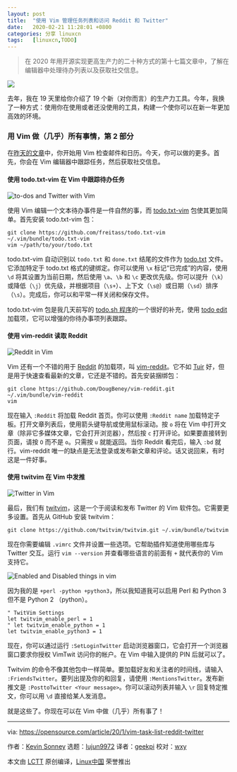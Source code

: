```yaml
---
layout: post
title:	"使用 Vim 管理任务列表和访问 Reddit 和 Twitter"
date:	2020-02-21 11:28:01 +0800 
categories:	分享 linuxcn 
tags:	[linuxcn,TODO]
---
```




> 
> 在 2020 年用开源实现更高生产力的二十种方式的第十七篇文章中，了解在编辑器中处理待办列表以及获取社交信息。
> 
> 
> 


![](/Asserts/Images//attachment/album/202002/21/112633yf3mx8qlssltugzm.jpg)


去年，我在 19 天里给你介绍了 19 个新（对你而言）的生产力工具。今年，我换了一种方式：使用你在使用或者还没使用的工具，构建一个使你可以在新一年更加高效的环境。


### 用 Vim 做（几乎）所有事情，第 2 部分


在[昨天的文章](/article-11908-1.html)中，你开始用 Vim 检查邮件和日历。今天，你可以做的更多。首先，你会在 Vim 编辑器中跟踪任务，然后获取社交信息。


#### 使用 todo.txt-vim 在 Vim 中跟踪待办任务


![to-dos and Twitter with Vim](/Asserts/Images//attachment/album/202002/21/112830trfhamwjmzkahref.png "to-dos and Twitter with Vim")


使用 Vim 编辑一个文本待办事件是一件自然的事，而 [todo.txt-vim](https://github.com/freitass/todo.txt-vim) 包使其更加简单。首先安装 todo.txt-vim 包：



```
git clone https://github.com/freitass/todo.txt-vim ~/.vim/bundle/todo.txt-vim
vim ~/path/to/your/todo.txt
```

todo.txt-vim 自动识别以 `todo.txt` 和 `done.txt` 结尾的文件作为 [todo.txt](http://todotxt.org) 文件。它添加特定于 todo.txt 格式的键绑定。你可以使用 `\x` 标记“已完成”的内容，使用 `\d` 将其设置为当前日期，然后使用 `\a`、`\b` 和 `\c` 更改优先级。你可以提升（`\k`）或降低（`\j`）优先级，并根据项目（`\s+`）、上下文（`\s@`）或日期（`\sd`）排序（`\s`）。完成后，你可以和平常一样关闭和保存文件。


todo.txt-vim 包是我几天前写的 [todo.sh 程序](https://opensource.com/article/20/1/open-source-to-do-list)的一个很好的补充，使用 [todo edit](https://github.com/todotxt/todo.txt-cli/wiki/Todo.sh-Add-on-Directory#edit-open-in-text-editor) 加载项，它可以增强的你待办事项列表跟踪。


#### 使用 vim-reddit 读取 Reddit


![Reddit in Vim](/Asserts/Images//attachment/album/202002/21/112840gdiy499zxpx9xixt.png "Reddit in Vim")


Vim 还有一个不错的用于 [Reddit](https://reddit.com) 的加载项，叫 [vim-reddit](https://github.com/DougBeney/vim-reddit)。它不如 [Tuir](https://opensource.com/article/20/1/open-source-reddit-client) 好，但是用于快速查看最新的文章，它还是不错的。首先安装捆绑包：



```
git clone https://github.com/DougBeney/vim-reddit.git ~/.vim/bundle/vim-reddit
vim
```

现在输入 `:Reddit` 将加载 Reddit 首页。你可以使用 `:Reddit name` 加载特定子板。打开文章列表后，使用箭头键导航或使用鼠标滚动。按 `o` 将在 Vim 中打开文章（除非它多媒体文章，它会打开浏览器），然后按 `c` 打开评论。如果要直接转到页面，请按 `O` 而不是 `o`。只需按 `u` 就能返回。当你 Reddit 看完后，输入 `:bd` 就行。vim-reddit 唯一的缺点是无法登录或发布新文章和评论。话又说回来，有时这是一件好事。


#### 使用 twitvim 在 Vim 中发推


![Twitter in Vim](/Asserts/Images//attachment/album/202002/21/112903gccw8ibkcs7a75cc.png "Twitter in Vim")


最后，我们有 [twitvim](https://github.com/twitvim/twitvim)，这是一个于阅读和发布 Twitter 的 Vim 软件包。它需要更多设置。首先从 GitHub 安装 twitvim：



```
git clone https://github.com/twitvim/twitvim.git ~/.vim/bundle/twitvim
```

现在你需要编辑 `.vimrc` 文件并设置一些选项。它帮助插件知道使用哪些库与 Twitter 交互。运行 `vim --version` 并查看哪些语言的前面有 `+` 就代表你的 Vim 支持它。


![Enabled and Disabled things in vim](/Asserts/Images//attachment/album/202002/21/112912bsvpze7aifida7py.png "Enabled and Disabled things in vim")


因为我的是 `+perl -python +python3`，所以我知道我可以启用 Perl 和 Python 3 但不是 Python 2 （python）。



```
" TwitVim Settings
let twitvim_enable_perl = 1
" let twitvim_enable_python = 1
let twitvim_enable_python3 = 1
```

现在，你可以通过运行 `:SetLoginTwitter` 启动浏览器窗口，它会打开一个浏览器窗口要求你授权 VimTwit 访问你的帐户。在 Vim 中输入提供的 PIN 后就可以了。


Twitvim 的命令不像其他包中一样简单。要加载好友和关注者的时间线，请输入 `:FriendsTwitter`。要列出提及你的和回复，请使用 `:MentionsTwitter`。发布新推文是 `:PosttoTwitter <Your message>`。你可以滚动列表并输入 `\r` 回复特定推文，你可以用 `\d` 直接给某人发消息。


就是这些了。你现在可以在 Vim 中做（几乎）所有事了！




---


via: <https://opensource.com/article/20/1/vim-task-list-reddit-twitter>


作者：[Kevin Sonney](https://opensource.com/users/ksonney) 选题：[lujun9972](https://github.com/lujun9972) 译者：[geekpi](https://github.com/geekpi) 校对：[wxy](https://github.com/wxy)


本文由 [LCTT](https://github.com/LCTT/TranslateProject) 原创编译，[Linux中国](https://linux.cn/) 荣誉推出
